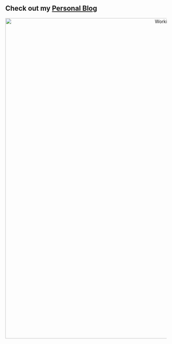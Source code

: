 ## Check out my [Personal Blog](https://sandeepnarasimhan.github.io/Neural-Notes/)

<div align="center">
  <img src="https://media4.giphy.com/media/v1.Y2lkPTc5MGI3NjExNjZocXcxdng4dWUxb2lzd3U1aGo5Mmp5MXE5bWJhd2Zqd3NoaXd5MyZlcD12MV9pbnRlcm5hbF9naWZfYnlfaWQmY3Q9cw/CwTvSiWflgCGKgz5eb/giphy.gif" width="1000" alt="Working GIF" />
</div>
